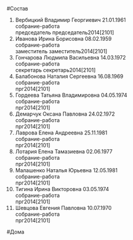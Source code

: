 #Состав  
1. Вербицкий Владимир Георгиевич 21.01.1961  
    собрание-работа  
    председатель председатель2014[2101]  
2. Иванова Ирина Борисовна 08.02.1959  
    собрание-работа  
    заместитель заместитель2014[2101]  
3. Гончарова Людмила Васильевна 14.03.1972  
    собрание-работа  
    секретарь секретарь2014[2101]  
4. Балабонова Наталия Сергеевна 16.08.1969  
    собрание-работа  
    прг2014[2101]  
5. Гордеева Татьяна Владимировна 04.05.1974  
    собрание-работа  
    прг2014[2101]  
6. Демарчук Оксана Павловна 24.02.1972  
    собрание-работа  
    прг2014[2101]  
7. Лаврова Елена Андреевна 25.11.1981  
    собрание-работа  
    прг2014[2101]  
8. Лотария Елена Тамазиевна 02.06.1977  
    собрание-работа  
    прг2014[2101]  
9. Малашенко Наталья Юрьевна 12.05.1981  
    собрание-работа  
    прг2014[2101]  
10. Тигина Ирина Викторовна 03.05.1974  
    собрание-работа  
    прг2014[2101]  
11. Шевцова Евгения Павловна 10.07.1970  
    собрание-работа  
    прг2014[2101]  
  
#Дома  
